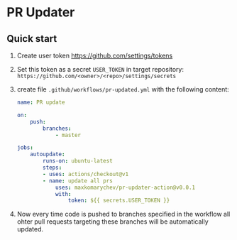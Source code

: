 # PR Updater

## Quick start

1. Create user token https://github.com/settings/tokens
2. Set this token as a secret `USER_TOKEN` in target repository: `https://github.com/<owner>/<repo>/settings/secrets`
3. create file `.github/workflows/pr-updated.yml` with the following content:

    ```yml
    name: PR update

    on:
        push:
            branches: 
                - master

    jobs:
        autoupdate:
            runs-on: ubuntu-latest
            steps:
            - uses: actions/checkout@v1
            - name: update all prs
                uses: maxkomarychev/pr-updater-action@v0.0.1
                with:
                    token: ${{ secrets.USER_TOKEN }}
    ```

4. Now every time code is pushed to branches specified in the workflow all ohter
pull requests targeting these branches will be automatically updated.
